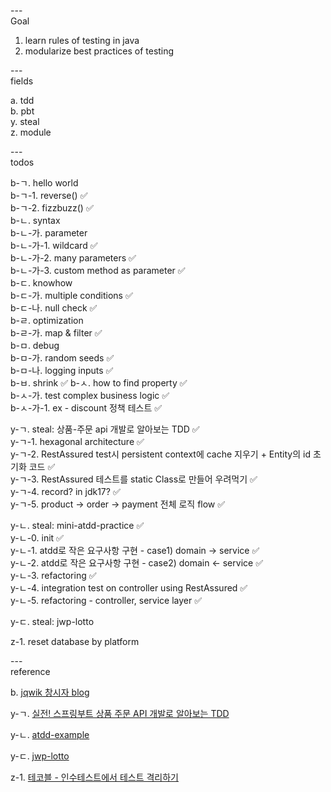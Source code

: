 ---\
Goal


1. learn rules of testing in java
2. modularize best practices of testing




---\
fields


a. tdd\
b. pbt\
y. steal\
z. module



---\
todos

b-ㄱ. hello world\
b-ㄱ-1. reverse() :white_check_mark:\
b-ㄱ-2. fizzbuzz() :white_check_mark:\
b-ㄴ. syntax\
b-ㄴ-가. parameter\
b-ㄴ-가-1. wildcard :white_check_mark:\
b-ㄴ-가-2. many parameters :white_check_mark:\
b-ㄴ-가-3. custom method as parameter :white_check_mark:\
b-ㄷ. knowhow\
b-ㄷ-가. multiple conditions :white_check_mark:\
b-ㄷ-나. null check :white_check_mark:\
b-ㄹ. optimization\
b-ㄹ-가. map & filter :white_check_mark:\
b-ㅁ. debug\
b-ㅁ-가. random seeds :white_check_mark:\
b-ㅁ-나. logging inputs :white_check_mark:\
b-ㅂ. shrink :white_check_mark:
b-ㅅ. how to find property :white_check_mark:\
b-ㅅ-가. test complex business logic :white_check_mark:\
b-ㅅ-가-1. ex - discount 정책 테스트 :white_check_mark:


y-ㄱ. steal: 상품-주문 api 개발로 알아보는 TDD :white_check_mark:\
y-ㄱ-1. hexagonal architecture :white_check_mark:\
y-ㄱ-2. RestAssured test시 persistent context에 cache 지우기 + Entity의 id 초기화 코드 :white_check_mark:\
y-ㄱ-3. RestAssured 테스트를 static Class로 만들어 우려먹기 :white_check_mark:\
y-ㄱ-4. record? in jdk17? :white_check_mark:\
y-ㄱ-5. product -> order -> payment 전체 로직 flow :white_check_mark:

y-ㄴ. steal: mini-atdd-practice :white_check_mark:\
y-ㄴ-0. init :white_check_mark:\
y-ㄴ-1. atdd로 작은 요구사항 구현 - case1) domain -> service :white_check_mark:\
y-ㄴ-2. atdd로 작은 요구사항 구현 - case2) domain <- service :white_check_mark:\
y-ㄴ-3. refactoring :white_check_mark:\
y-ㄴ-4. integration test on controller using RestAssured :white_check_mark:\
y-ㄴ-5. refactoring - controller, service layer :white_check_mark:

y-ㄷ. steal: jwp-lotto

z-1. reset database by platform


---\
reference

b. [jqwik 창시자 blog](https://blog.johanneslink.net/2018/03/24/property-based-testing-in-java-introduction/)

y-ㄱ. [실전! 스프링부트 상품 주문 API 개발로 알아보는 TDD](https://github.com/ejoongseok/product-order-service)

y-ㄴ. [atdd-example](https://github.com/msbaek/atdd-example)

y-ㄷ. [jwp-lotto](https://github.com/byunghakjang1230/study-oop-with-lotto)

z-1. [테코블 - 인수테스트에서 테스트 격리하기](https://tecoble.techcourse.co.kr/post/2020-09-15-test-isolation/)
